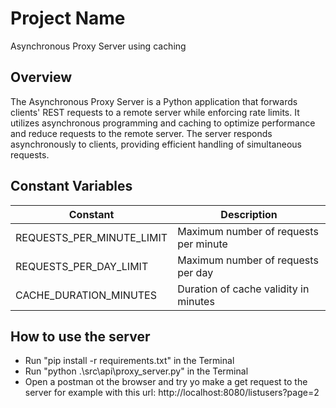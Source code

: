 # Project Name
Asynchronous Proxy Server using caching

## Overview
The Asynchronous Proxy Server is a Python application that forwards clients' REST requests to a remote server while enforcing rate limits. It utilizes asynchronous programming and caching to optimize performance and reduce requests to the remote server. The server responds asynchronously to clients, providing efficient handling of simultaneous requests.

## Constant Variables

| Constant                  | Description                           |
|---------------------------|---------------------------------------|
| REQUESTS_PER_MINUTE_LIMIT | Maximum number of requests per minute |
| REQUESTS_PER_DAY_LIMIT    | Maximum number of requests per day    |
| CACHE_DURATION_MINUTES    | Duration of cache validity in minutes |

## How to use the server

- Run "pip install -r requirements.txt" in the Terminal
- Run "python .\src\api\proxy_server.py" in the Terminal
- Open a postman ot the browser and try yo make a get request to the server
  for example with this url: http://localhost:8080/listusers?page=2

